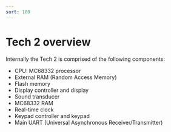```yaml
---
sort: 100
---
```

# Tech 2 overview

Internally the Tech 2 is comprised of the following components:

* CPU: MC68332 processor
* External RAM \(Random Access Memory\)
* Flash memory
* Display controller and display
* Sound transducer
* MC68332 RAM
* Real-time clock
* Keypad controller and keypad
* Main UART \(Universal Asynchronous Receiver/Transmitter\)

